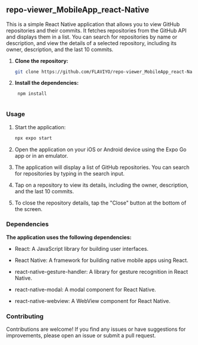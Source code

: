 # <h2>repo-viewer_MobileApp_react-Native</h1>
This is a simple React Native application that allows you to view GitHub repositories and their commits. It fetches repositories from the GitHub API and displays them in a list. You can search for repositories by name or description, and view the details of a selected repository, including its owner, description, and the last 10 commits.


1. **Clone the repository:**

   ```bash
   git clone https://github.com/FLAVIYO/repo-viewer_MobileApp_react-Native.git


2. **Install the dependencies:**

   ```bash
    npm install  



<h3>Usage</h3>

1. Start the application:
   ```bash
   npx expo start

2. Open the application on your iOS or Android device using the Expo Go app or in an emulator.

3. The application will display a list of GitHub repositories. You can search for repositories by typing in the search input.

4. Tap on a repository to view its details, including the owner, description, and the last 10 commits.

5. To close the repository details, tap the "Close" button at the bottom of the screen.

<h3>Dependencies</h3>

**The application uses the following dependencies:**


* React: A JavaScript library for building user interfaces.

* React Native: A framework for building native mobile apps using React.

* react-native-gesture-handler: A library for gesture recognition in React Native.

* react-native-modal: A modal component for React Native.

* react-native-webview: A WebView component for React Native.


<h3>Contributing</h3>

Contributions are welcome! If you find any issues or have suggestions for improvements, please open an issue or submit a pull request.